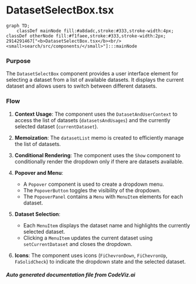 # DatasetSelectBox.tsx

```mermaid
graph TD;
    classDef mainNode fill:#a8dadc,stroke:#333,stroke-width:4px;
classDef otherNode fill:#f1faee,stroke:#333,stroke-width:2px;
2914291467["<b>DatasetSelectBox.tsx</b><br/><small>search/src/components/</small>"]:::mainNode

```
### Purpose
The `DatasetSelectBox` component provides a user interface element for selecting a dataset from a list of available datasets. It displays the current dataset and allows users to switch between different datasets.

### Flow
1. **Context Usage**: The component uses the `DatasetAndUserContext` to access the list of datasets (`datasetsAndUsages`) and the currently selected dataset (`currentDataset`).

2. **Memoization**: The `datasetList` memo is created to efficiently manage the list of datasets.

3. **Conditional Rendering**: The component uses the `Show` component to conditionally render the dropdown only if there are datasets available.

4. **Popover and Menu**: 
   - A `Popover` component is used to create a dropdown menu.
   - The `PopoverButton` toggles the visibility of the dropdown.
   - The `PopoverPanel` contains a `Menu` with `MenuItem` elements for each dataset.

5. **Dataset Selection**: 
   - Each `MenuItem` displays the dataset name and highlights the currently selected dataset.
   - Clicking a `MenuItem` updates the current dataset using `setCurrentDataset` and closes the dropdown.

6. **Icons**: The component uses icons (`FiChevronDown`, `FiChevronUp`, `FaSolidCheck`) to indicate the dropdown state and the selected dataset.

##### Auto generated documentation file from CodeViz.ai
